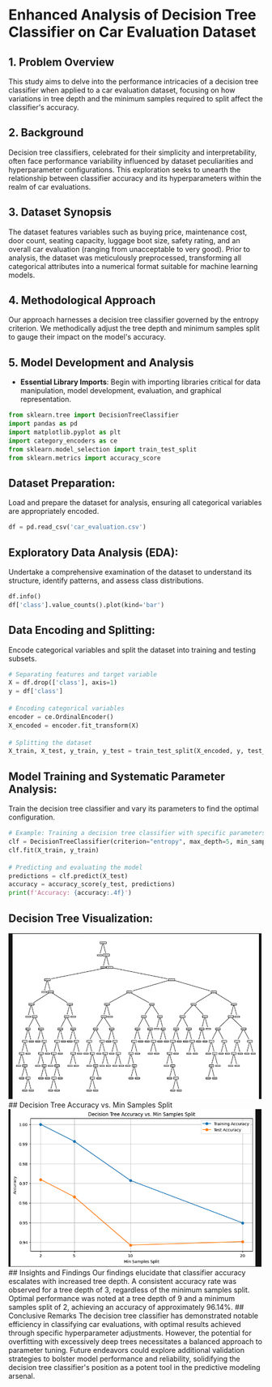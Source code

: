 # Enhanced Analysis of Decision Tree Classifier on Car Evaluation Dataset

## 1. Problem Overview
This study aims to delve into the performance intricacies of a decision tree classifier when applied to a car evaluation dataset, focusing on how variations in tree depth and the minimum samples required to split affect the classifier's accuracy.

## 2. Background
Decision tree classifiers, celebrated for their simplicity and interpretability, often face performance variability influenced by dataset peculiarities and hyperparameter configurations. This exploration seeks to unearth the relationship between classifier accuracy and its hyperparameters within the realm of car evaluations.

## 3. Dataset Synopsis
The dataset features variables such as buying price, maintenance cost, door count, seating capacity, luggage boot size, safety rating, and an overall car evaluation (ranging from unacceptable to very good). Prior to analysis, the dataset was meticulously preprocessed, transforming all categorical attributes into a numerical format suitable for machine learning models.

## 4. Methodological Approach
Our approach harnesses a decision tree classifier governed by the entropy criterion. We methodically adjust the tree depth and minimum samples split to gauge their impact on the model's accuracy.

## 5. Model Development and Analysis

- **Essential Library Imports**:
  Begin with importing libraries critical for data manipulation, model development, evaluation, and graphical representation.
```python
from sklearn.tree import DecisionTreeClassifier
import pandas as pd
import matplotlib.pyplot as plt
import category_encoders as ce
from sklearn.model_selection import train_test_split
from sklearn.metrics import accuracy_score
```
## Dataset Preparation:
Load and prepare the dataset for analysis, ensuring all categorical variables are appropriately encoded.
```python
df = pd.read_csv('car_evaluation.csv')
```
## Exploratory Data Analysis (EDA):
Undertake a comprehensive examination of the dataset to understand its structure, identify patterns, and assess class distributions.
```python
df.info()
df['class'].value_counts().plot(kind='bar')
```
## Data Encoding and Splitting:
Encode categorical variables and split the dataset into training and testing subsets.
```python
# Separating features and target variable
X = df.drop(['class'], axis=1)
y = df['class']

# Encoding categorical variables
encoder = ce.OrdinalEncoder()
X_encoded = encoder.fit_transform(X)

# Splitting the dataset
X_train, X_test, y_train, y_test = train_test_split(X_encoded, y, test_size=0.33, random_state=42)
```
## Model Training and Systematic Parameter Analysis:
Train the decision tree classifier and vary its parameters to find the optimal configuration.
```python
# Example: Training a decision tree classifier with specific parameters
clf = DecisionTreeClassifier(criterion="entropy", max_depth=5, min_samples_split=2)
clf.fit(X_train, y_train)

# Predicting and evaluating the model
predictions = clf.predict(X_test)
accuracy = accuracy_score(y_test, predictions)
print(f'Accuracy: {accuracy:.4f}')
```
## Decision Tree Visualization:
<img src="picture/1.1.png" width="500" alt="">
## Decision Tree Accuracy vs. Min Samples Split
<img src="picture/1.2.png" width="500" alt="">
## Insights and Findings
Our findings elucidate that classifier accuracy escalates with increased tree depth.
A consistent accuracy rate was observed for a tree depth of 3, regardless of the minimum samples split.
Optimal performance was noted at a tree depth of 9 and a minimum samples split of 2, achieving an accuracy of approximately 96.14%.
##  Conclusive Remarks
The decision tree classifier has demonstrated notable efficiency in classifying car evaluations, with optimal results achieved through specific hyperparameter adjustments. 
However, the potential for overfitting with excessively deep trees necessitates a balanced approach to parameter tuning. 
Future endeavors could explore additional validation strategies to bolster model performance and reliability, solidifying the decision tree classifier's position as a potent tool in the predictive modeling arsenal.
